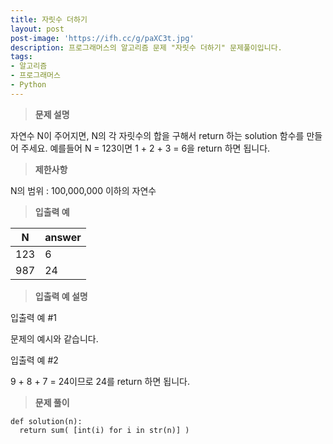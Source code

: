 ```yaml
---
title: 자릿수 더하기
layout: post
post-image: 'https://ifh.cc/g/paXC3t.jpg'
description: 프로그래머스의 알고리즘 문제 "자릿수 더하기" 문제풀이입니다.
tags:
- 알고리즘
- 프로그래머스
- Python
---
```



>**문제 설명**

자연수 N이 주어지면, N의 각 자릿수의 합을 구해서 return 하는 solution 함수를 만들어 주세요.
예를들어 N = 123이면 1 + 2 + 3 = 6을 return 하면 됩니다.

>**제한사항**


N의 범위 : 100,000,000 이하의 자연수


>**입출력 예**

| N | answer |
|--|--|
| 123 | 6 |
| 987 | 24 |

>**입출력 예 설명**

입출력 예 #1

문제의 예시와 같습니다.

입출력 예 #2

9 + 8 + 7 = 24이므로 24를 return 하면 됩니다.

>**문제 풀이**

	def solution(n):
	  return sum( [int(i) for i in str(n)] )


